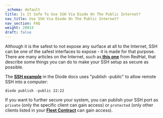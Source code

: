 ```yaml
---
_schema: default
title: Is It Safe To Use SSH Via Diode On The Public Internet?
nav_title: Use SSH Via Diode On The Public Internet?
nav_section: FAQ
weight: 20014
draft: false
---
```

Although it is the safest to not expose any surface at all to the Internet, SSH can be one of the safest interfaces to expose - it is made for that purpose. There are many articles on the Internet, such as<a href="https://www.redhat.com/sysadmin/eight-ways-secure-ssh" target="_blank" rel="noopener"><strong> this one</strong></a> from RedHat, that describe some things you can do to make your SSH setup as secure as possible.

The <a href="https://cli.docs.diode.io/docs/using/remote-ssh/" target="_blank" rel="noopener"><strong>SSH example</strong></a> in the Diode docs uses "publish -public" to allow remote SSH into a computer:

```
diode publish -public 22:22
```

If you want to further secure your system, you can publish your SSH port as `private` (only the specific client can gain access) or `protected` (only other clients listed in your [**Fleet Contract**](https://network.docs.diode.io/docs/features/what-is-a-fleet-contract/) can gain access).